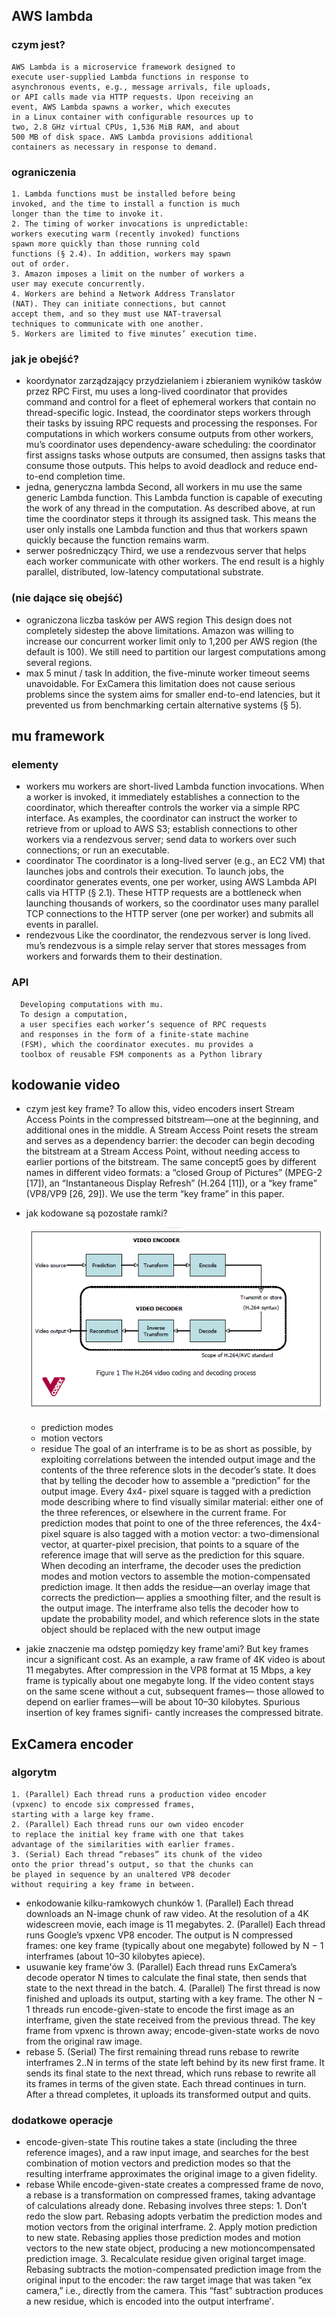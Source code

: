 ## AWS lambda
### czym jest?
    AWS Lambda is a microservice framework designed to
    execute user-supplied Lambda functions in response to
    asynchronous events, e.g., message arrivals, file uploads,
    or API calls made via HTTP requests. Upon receiving an
    event, AWS Lambda spawns a worker, which executes
    in a Linux container with configurable resources up to
    two, 2.8 GHz virtual CPUs, 1,536 MiB RAM, and about
    500 MB of disk space. AWS Lambda provisions additional
    containers as necessary in response to demand.
### ograniczenia
    1. Lambda functions must be installed before being
    invoked, and the time to install a function is much
    longer than the time to invoke it.
    2. The timing of worker invocations is unpredictable:
    workers executing warm (recently invoked) functions
    spawn more quickly than those running cold
    functions (§ 2.4). In addition, workers may spawn
    out of order.
    3. Amazon imposes a limit on the number of workers a
    user may execute concurrently.
    4. Workers are behind a Network Address Translator
    (NAT). They can initiate connections, but cannot
    accept them, and so they must use NAT-traversal
    techniques to communicate with one another.
    5. Workers are limited to five minutes’ execution time.

### jak je obejść?
  - koordynator zarządzający przydzielaniem i zbieraniem wyników tasków przez RPC
        First, mu uses a long-lived coordinator that provides
        command and control for a fleet of ephemeral workers
        that contain no thread-specific logic. Instead, the coordinator
        steps workers through their tasks by issuing RPC requests
        and processing the responses. For computations in
        which workers consume outputs from other workers, mu’s
        coordinator uses dependency-aware scheduling: the coordinator
        first assigns tasks whose outputs are consumed,
        then assigns tasks that consume those outputs. This helps
        to avoid deadlock and reduce end-to-end completion time.
  - jedna, generyczna lambda
        Second, all workers in mu use the same generic
        Lambda function. This Lambda function is capable of
        executing the work of any thread in the computation.
        As described above, at run time the coordinator steps
        it through its assigned task. This means the user only installs
        one Lambda function and thus that workers spawn
        quickly because the function remains warm.
  - serwer pośredniczący
        Third, we use a rendezvous server that helps each worker communicate
        with other workers. The end result is a highly parallel,
        distributed, low-latency computational substrate.

### (nie dające się obejść)
  - ograniczona liczba tasków per AWS region
        This design does not completely sidestep the above limitations.
        Amazon was willing to increase our concurrent
        worker limit only to 1,200 per AWS region (the default is
        100). We still need to partition our largest computations
        among several regions.
  - max 5 minut / task
        In addition, the five-minute worker
        timeout seems unavoidable. For ExCamera this limitation
        does not cause serious problems since the system aims
        for smaller end-to-end latencies, but it prevented us from
        benchmarking certain alternative systems (§ 5).

## mu framework
### elementy
  - workers
        mu workers are short-lived Lambda function
        invocations. When a worker is invoked, it immediately
        establishes a connection to the coordinator, which thereafter
        controls the worker via a simple RPC interface. As
        examples, the coordinator can instruct the worker to retrieve
        from or upload to AWS S3; establish connections
        to other workers via a rendezvous server; send data to
        workers over such connections; or run an executable.
  - coordinator
        The coordinator is a long-lived server (e.g.,
        an EC2 VM) that launches jobs and controls their execution.
        To launch jobs, the coordinator generates events,
        one per worker, using AWS Lambda API calls via
        HTTP (§ 2.1). These HTTP requests are a bottleneck
        when launching thousands of workers, so the coordinator
        uses many parallel TCP connections to the HTTP server
        (one per worker) and submits all events in parallel.
  - rendezvous
        Like the coordinator, the rendezvous server
        is long lived. mu’s rendezvous is a simple relay server
        that stores messages from workers and forwards them to
        their destination.

### API
      Developing computations with mu.
      To design a computation,
      a user specifies each worker’s sequence of RPC requests
      and responses in the form of a finite-state machine
      (FSM), which the coordinator executes. mu provides a
      toolbox of reusable FSM components as a Python library

## kodowanie video
- czym jest key frame?
      To allow this, video encoders insert Stream Access
      Points in the compressed bitstream—one at the beginning,
      and additional ones in the middle. A Stream Access Point
      resets the stream and serves as a dependency barrier: the
      decoder can begin decoding the bitstream at a Stream
      Access Point, without needing access to earlier portions
      of the bitstream. The same concept5 goes by different
      names in different video formats: a “closed Group of Pictures”
      (MPEG-2 [17]), an “Instantaneous Display Refresh”
      (H.264 [11]), or a “key frame” (VP8/VP9 [26, 29]). We
      use the term “key frame” in this paper.
- jak kodowane są pozostałe ramki?

  ![](h264_codec.png)
  - prediction modes
  - motion vectors
  - residue
        The goal of an interframe is to be as short as possible,
        by exploiting correlations between the intended output
        image and the contents of the three reference slots in the
        decoder’s state. It does that by telling the decoder how to
        assemble a “prediction” for the output image. Every 4x4-
        pixel square is tagged with a prediction mode describing
        where to find visually similar material: either one of the
        three references, or elsewhere in the current frame.
        For prediction modes that point to one of the three
        references, the 4x4-pixel square is also tagged with a
        motion vector: a two-dimensional vector, at quarter-pixel
        precision, that points to a square of the reference image
        that will serve as the prediction for this square.
        When decoding an interframe, the decoder uses the
        prediction modes and motion vectors to assemble the
        motion-compensated prediction image. It then adds the
        residue—an overlay image that corrects the prediction—
        applies a smoothing filter, and the result is the output
        image. The interframe also tells the decoder how to update
        the probability model, and which reference slots in the
        state object should be replaced with the new output image
- jakie znaczenie ma odstęp pomiędzy key frame'ami?
      But key frames incur a significant cost. As an example,
      a raw frame of 4K video is about 11 megabytes. After
      compression in the VP8 format at 15 Mbps, a key frame
      is typically about one megabyte long. If the video content
      stays on the same scene without a cut, subsequent frames—
      those allowed to depend on earlier frames—will be about
      10–30 kilobytes. Spurious insertion of key frames signifi-
      cantly increases the compressed bitrate.

## ExCamera encoder
### algorytm
    1. (Parallel) Each thread runs a production video encoder
    (vpxenc) to encode six compressed frames,
    starting with a large key frame.
    2. (Parallel) Each thread runs our own video encoder
    to replace the initial key frame with one that takes
    advantage of the similarities with earlier frames.
    3. (Serial) Each thread “rebases” its chunk of the video
    onto the prior thread’s output, so that the chunks can
    be played in sequence by an unaltered VP8 decoder
    without requiring a key frame in between.

  - enkodowanie kilku-ramkowych chunków
        1. (Parallel) Each thread downloads an N-image chunk
        of raw video. At the resolution of a 4K widescreen
        movie, each image is 11 megabytes.
        2. (Parallel) Each thread runs Google’s vpxenc VP8
        encoder. The output is N compressed frames: one
        key frame (typically about one megabyte) followed
        by N − 1 interframes (about 10–30 kilobytes apiece).
  - usuwanie key frame'ów
        3. (Parallel) Each thread runs ExCamera’s decode operator
        N times to calculate the final state, then sends
        that state to the next thread in the batch.
        4. (Parallel) The first thread is now finished and uploads
        its output, starting with a key frame. The
        other N − 1 threads run encode-given-state to encode
        the first image as an interframe, given the state
        received from the previous thread. The key frame
        from vpxenc is thrown away; encode-given-state
        works de novo from the original raw image.
  - rebase
        5. (Serial) The first remaining thread runs rebase to
        rewrite interframes 2..N in terms of the state left behind
        by its new first frame. It sends its final state to
        the next thread, which runs rebase to rewrite all its
        frames in terms of the given state. Each thread continues
        in turn. After a thread completes, it uploads
        its transformed output and quits.

### dodatkowe operacje
  - encode-given-state
        This routine takes a state (including the three reference
        images), and a raw input image, and searches for the best
        combination of motion vectors and prediction modes so
        that the resulting interframe approximates the original
        image to a given fidelity.
  - rebase
        While encode-given-state creates a compressed frame
        de novo, a rebase is a transformation on compressed
        frames, taking advantage of calculations already done.
        Rebasing involves three steps:
        1. Don’t redo the slow part. Rebasing adopts verbatim
        the prediction modes and motion vectors from
        the original interframe.
        2. Apply motion prediction to new state. Rebasing
        applies those prediction modes and motion vectors
        to the new state object, producing a new motioncompensated
        prediction image.
        3. Recalculate residue given original target image.
        Rebasing subtracts the motion-compensated prediction
        image from the original input to the encoder:
        the raw target image that was taken “ex camera,”
        i.e., directly from the camera. This “fast” subtraction
        produces a new residue, which is encoded into the
        output interframe′.

